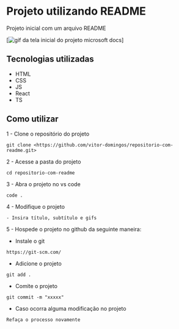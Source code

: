 # Projeto utilizando README
 Projeto inicial com um arquivo README 

 [<img src= "./gif microsoft docs.gif" alt="gif da tela inicial do projeto microsoft docs">]  

 ## Tecnologias utilizadas
- HTML
- CSS 
- JS 
- React
- TS 

## Como utilizar

1 - Clone o repositório do projeto
```
git clone <https://github.com/vitor-domingos/repositorio-com-readme.git>
```
2 - Acesse a pasta do projeto 
```
cd repositorio-com-readme
```

3 - Abra o projeto no vs code
```
code .
```

4 - Modifique o projeto
```
- Insira título, subtítulo e gifs
```

5 - Hospede o projeto no github da seguinte maneira:

- Instale o git
```
https://git-scm.com/
```
- Adicione o projeto
```
git add .
```
- Comite o projeto
```
git commit -m "xxxxx"
```
- Caso ocorra alguma modificação no projeto
```
Refaça o processo novamente 
```











 